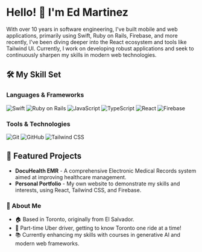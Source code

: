 # Hello! 👋 I'm Ed Martinez

With over 10 years in software engineering, I've built mobile and web applications, primarily using Swift, Ruby on Rails, Firebase, and more recently, I've been diving deeper into the React ecosystem and tools like Tailwind UI. Currently, I work on developing robust applications and seek to continuously sharpen my skills in modern web technologies.

## 🛠️ My Skill Set

### Languages & Frameworks
![Swift](https://img.shields.io/badge/-Swift-FA7343?logo=swift&logoColor=white)
![Ruby on Rails](https://img.shields.io/badge/-Ruby_on_Rails-CC0000?logo=ruby-on-rails&logoColor=white)
![JavaScript](https://img.shields.io/badge/-JavaScript-F7DF1E?logo=javascript&logoColor=black)
![TypeScript](https://img.shields.io/badge/-TypeScript-007ACC?logo=typescript&logoColor=white)
![React](https://img.shields.io/badge/-React-61DAFB?logo=react&logoColor=black)
![Firebase](https://img.shields.io/badge/-Firebase-FFCA28?logo=firebase&logoColor=black)

### Tools & Technologies
![Git](https://img.shields.io/badge/-Git-F05032?logo=git&logoColor=white)
![GitHub](https://img.shields.io/badge/-GitHub-181717?logo=github&logoColor=white)
![Tailwind CSS](https://img.shields.io/badge/-Tailwind_CSS-38B2AC?logo=tailwind-css&logoColor=white)

## 🌟 Featured Projects

- **DocuHealth EMR** - A comprehensive Electronic Medical Records system aimed at improving healthcare management.
- **Personal Portfolio** - My own website to demonstrate my skills and interests, using React, Tailwind CSS, and Firebase.

### 👤 About Me

- 🏠 Based in Toronto, originally from El Salvador.
- 🚗 Part-time Uber driver, getting to know Toronto one ride at a time!
- 📚 Currently enhancing my skills with courses in generative AI and modern web frameworks.
